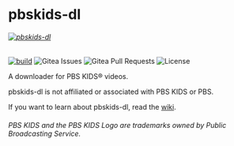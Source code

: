 # pbskids-dl
###### [![pbskids-dl](https://codeberg.org/pbskids-dl/pbskids-dl/raw/branch/dev/logo.svg)](https://codeberg.org/pbskids-dl/pbskids-dl)
[![build](https://codeberg.org/pbskids-dl/pbskids-dl/actions/workflows/build.yaml/badge.svg)](https://codeberg.org/pbskids-dl/pbskids-dl/actions?workflow=build.yaml)
![Gitea Issues](https://img.shields.io/gitea/issues/open/pbskids-dl/pbskids-dl?gitea_url=https%3A%2F%2Fcodeberg.org)
![Gitea Pull Requests](https://img.shields.io/gitea/pull-requests/open/pbskids-dl/pbskids-dl?gitea_url=https%3A%2F%2Fcodeberg.org)
![License](https://img.shields.io/badge/License-Apache_2.0-blue)

A downloader for PBS KIDS® videos.

pbskids-dl is not affiliated or associated with PBS KIDS or PBS.

If you want to learn about pbskids-dl, read the [wiki](https://codeberg.org/pbskids-dl/pbskids-dl/wiki).

###### PBS KIDS and the PBS KIDS Logo are trademarks owned by Public Broadcasting Service.